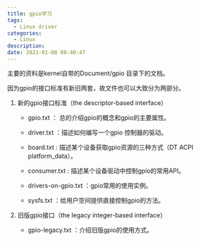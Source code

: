 ```yaml
---
title: gpio学习
tags:
  - Linux driver
categories:
  - Linux
description: 
date: 2021-01-08 08:40:47
---
```


  主要的资料是kernel自带的Document/gpio 目录下的文档。

 <!-- more -->

  因为gpio的接口标准有新旧两套，故文件也可以大致分为两部分。

1. 新的gpio接口标准（the descriptor-based interface）
   - gpio.txt ： 总的介绍gpio的概念和gpio的主要属性。
   
   - driver.txt ：描述如何编写一个gpio 控制器的驱动。
   
   - board.txt  : 描述某个设备获取gpio资源的三种方式（DT ACPI platform_data）。
   
   - consumer.txt : 描述某个设备驱动中控制gpio的常用API。
   
   - drivers-on-gpio.txt ：gpio常用的使用实例。
   
   - sysfs.txt ：给用户空间提供直接控制gpio的方法。
   
     
2. 旧版gpio接口（the legacy integer-based interface）
   
   - gpio-legacy.txt  ：介绍旧版gpio的使用方式。